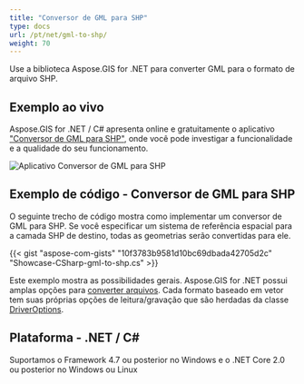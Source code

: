 ```yaml
---
title: "Conversor de GML para SHP"
type: docs
url: /pt/net/gml-to-shp/
weight: 70
---
```


Use a biblioteca Aspose.GIS for .NET para converter GML para o formato de arquivo SHP.

## **Exemplo ao vivo**

Aspose.GIS for .NET / C# apresenta online e gratuitamente o aplicativo ["Conversor de GML para SHP"](https://products.aspose.app/gis/conversion/gml-to-shp), onde você pode investigar a funcionalidade e a qualidade do seu funcionamento.

![Aplicativo Conversor de GML para SHP](conversion.png)

## **Exemplo de código - Conversor de GML para SHP**

O seguinte trecho de código mostra como implementar um conversor de GML para SHP. Se você especificar um sistema de referência espacial para a camada SHP de destino, todas as geometrias serão convertidas para ele. 

{{< gist "aspose-com-gists" "10f3783b9581d10bc69dbada42705d2c" "Showcase-CSharp-gml-to-shp.cs" >}}

Este exemplo mostra as possibilidades gerais. Aspose.GIS for .NET possui amplas opções para [converter arquivos](https://docs.aspose.com/gis/net/vector-layers/). Cada formato baseado em vetor tem suas próprias opções de leitura/gravação que são herdadas da classe [DriverOptions](https://reference.aspose.com/gis/net/aspose.gis/driveroptions).

## **Plataforma - .NET / C#**

Suportamos o Framework 4.7 ou posterior no Windows e o .NET Core 2.0 ou posterior no Windows ou Linux
